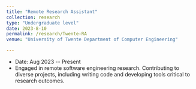 ```yaml
---
title: "Remote Research Assistant"
collection: research
type: "Undergraduate level"
date: 2023-8-10
permalink: /research/Twente-RA
venue: "University of Twente Department of Computer Engineering"

---
```


- Date: Aug 2023 -- Present
- Engaged in remote software engineering research. Contributing to diverse projects, including writing code and developing tools critical to research outcomes.